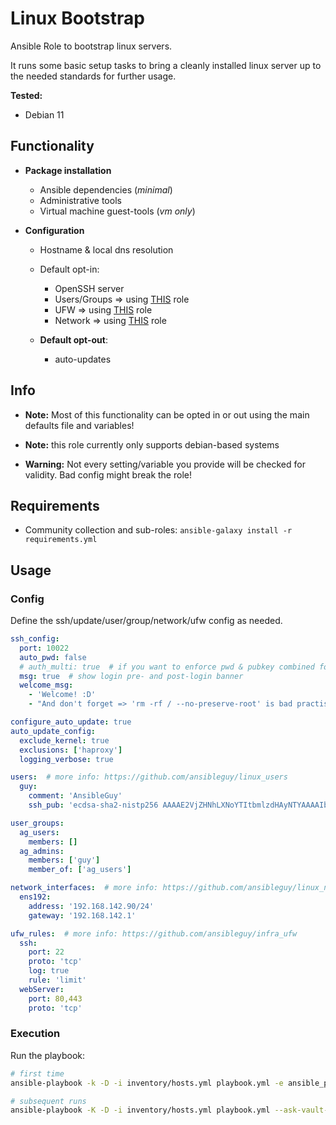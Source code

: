 # Linux Bootstrap
Ansible Role to bootstrap linux servers.

It runs some basic setup tasks to bring a cleanly installed linux server up to the needed standards for further usage.


**Tested:**
* Debian 11

## Functionality

* **Package installation**
  * Ansible dependencies (_minimal_)
  * Administrative tools
  * Virtual machine guest-tools (_vm only_)


* **Configuration**
  * Hostname & local dns resolution
  * Default opt-in:
    * OpenSSH server
    * Users/Groups => using [THIS](https://github.com/ansibleguy/linux_users) role
    * UFW => using [THIS](https://github.com/ansibleguy/infra_ufw) role
    * Network => using [THIS](https://github.com/ansibleguy/linux_networking) role


  * **Default opt-out**:
    * auto-updates


## Info

* **Note:** Most of this functionality can be opted in or out using the main defaults file and variables!


* **Note:** this role currently only supports debian-based systems


* **Warning:** Not every setting/variable you provide will be checked for validity. Bad config might break the role!


## Requirements

* Community collection and sub-roles: ```ansible-galaxy install -r requirements.yml```


## Usage

### Config

Define the ssh/update/user/group/network/ufw config as needed.

```yaml
ssh_config:
  port: 10022
  auto_pwd: false
  # auth_multi: true  # if you want to enforce pwd & pubkey combined for ssh-authentication
  msg: true  # show login pre- and post-login banner
  welcome_msg:
    - 'Welcome! :D'
    - "And don't forget => 'rm -rf / --no-preserve-root' is bad practise"

configure_auto_update: true
auto_update_config:
  exclude_kernel: true
  exclusions: ['haproxy']
  logging_verbose: true

users:  # more info: https://github.com/ansibleguy/linux_users
  guy:
    comment: 'AnsibleGuy'
    ssh_pub: 'ecdsa-sha2-nistp256 AAAAE2VjZHNhLXNoYTItbmlzdHAyNTYAAAAIbmlzdHAyNTYAAABBBKkIlii1iJM240yPSPS5WhrdQwGFa7BTJZ59ia40wgVWjjg1JlTtr9K2W66fNb2zNO7tLkaNzPddMEsov2bJAno= guy@ansibleguy.net'

user_groups:
  ag_users:
    members: []
  ag_admins:
    members: ['guy']
    member_of: ['ag_users']

network_interfaces:  # more info: https://github.com/ansibleguy/linux_networking
  ens192:
    address: '192.168.142.90/24'
    gateway: '192.168.142.1'

ufw_rules:  # more info: https://github.com/ansibleguy/infra_ufw
  ssh:
    port: 22
    proto: 'tcp'
    log: true
    rule: 'limit'
  webServer:
    port: 80,443
    proto: 'tcp'
```

### Execution

Run the playbook:
```bash
# first time
ansible-playbook -k -D -i inventory/hosts.yml playbook.yml -e ansible_port=22 -e ansible_user=root --ask-vault-pass```

# subsequent runs
ansible-playbook -K -D -i inventory/hosts.yml playbook.yml --ask-vault-pass
```
